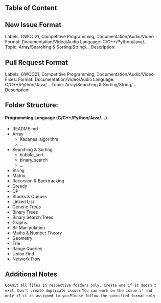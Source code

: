 ## Table of Content

## New Issue Format
Labels: GWOC21, Competitive Programming, Documentation/Audio/Video
Format: Documentation/Video/Audio
Language: C/C++/Python/Java/...
Topic: Array/Searching & Sorting/String/...
Description: <Describe what you are contributing>

## Pull Request Format
Labels: GWOC21, Competitive Programming, Documentation/Audio/Video
Fixes: <Link Issue Here>
Format: Documentation/Video/Audio
Language: C/C++/Python/Java/...
Topic: Array/Searching & Sorting/String/...
Description: <Describe what you are contributing>
  
## Folder Structure:

#### Programming Language (C/C++/Python/Java/...)
 - README.md
 - Array
   - Kadanes_algorithm
   - ...
 - Searching & Sorting
   - bubble_sort
   - binary_search
   - ...
 - String
 - Matrix
 - Recursion & Backtracking
 - Greedy
 - DP
 - Stacks & Queues
 - Linked List
 - Generic Trees
 - Binary Trees
 - Binary Search Trees
 - Graphs
 - Bit Manipulation
 - Maths & Number Theory
 - Geometry
 - Trie
 - Range Queries
 - Union Find
 - Network Flow

## Additional Notes
``` Commit all files in respective folders only. Create one if it doesn't exit. ```
``` Don't create duplicate issues ```
``` You can work on the issue if and only if it is assigned to you ```
``` Please follow the specified format only ```
  
